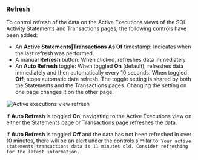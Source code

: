 ### Refresh

To control refresh of the data on the Active Executions views of the SQL Activity Statements and Transactions pages, the following controls have been added:

- An **Active Statements|Transactions As Of** timestamp: Indicates when the last refresh was performed.
- A manual **Refresh** button: When clicked, refreshes data immediately.
- An **Auto Refresh** toggle: When toggled **On** (default), refreshes data immediately and then automatically every 10 seconds. When toggled **Off**, stops automatic data refresh. The toggle setting is shared by both the Statements and the Transactions pages. Changing the setting on one page changes it on the other page. 

<img src="{{ 'images/v24.1/active-executions-view-refresh.png' | relative_url }}" alt="Active executions view refresh" style="border:1px solid #eee;max-width:100%" />

If **Auto Refresh** is toggled **On**, navigating to the Active Executions view on either the Statements page or Transactions page refreshes the data.

If **Auto Refresh** is toggled **Off** and the data has not been refreshed in over 10 minutes, there will be an alert under the controls similar to: `Your active statements|transactions data is 11 minutes old. Consider refreshing for the latest information.`
